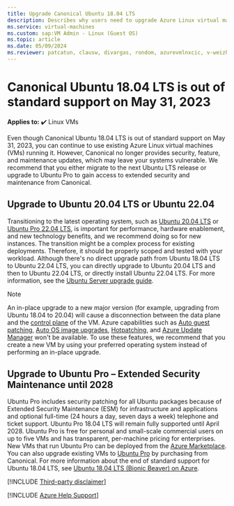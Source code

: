 ```yaml
---
title: Upgrade Canonical Ubuntu 18.04 LTS
description: Describes why users need to upgrade Azure Linux virtual machines running Ubuntu 18.04 LTS.
ms.service: virtual-machines
ms.custom: sap:VM Admin - Linux (Guest OS)
ms.topic: article
ms.date: 05/09/2024
ms.reviewer: patcatun, clausw, divargas, rondom, azurevmlnxcic, v-weizhu
---
```

# Canonical Ubuntu 18.04 LTS is out of standard support on May 31, 2023

**Applies to:** :heavy_check_mark: Linux VMs

Even though Canonical Ubuntu 18.04 LTS is out of standard support on May 31, 2023, you can continue to use existing Azure Linux virtual machines (VMs) running it. However, Canonical no longer provides security, feature, and maintenance updates, which may leave your systems vulnerable. We recommend that you either migrate to the next Ubuntu LTS release or upgrade to Ubuntu Pro to gain access to extended security and maintenance from Canonical.

## Upgrade to Ubuntu 20.04 LTS or Ubuntu 22.04

Transitioning to the latest operating system, such as [Ubuntu 20.04 LTS](https://azuremarketplace.microsoft.com/marketplace/apps/canonical.0001-com-ubuntu-server-focal?tab=Overview) or [Ubuntu Pro 22.04 LTS](https://azuremarketplace.microsoft.com/marketplace/apps/canonical.0001-com-ubuntu-pro-jammy?tab=Overview), is important for performance, hardware enablement, and new technology benefits, and we recommend doing so for new instances. The transition might be a complex process for existing deployments. Therefore, it should be properly scoped and tested with your workload. Although there's no direct upgrade path from Ubuntu 18.04 LTS to Ubuntu 22.04 LTS, you can directly upgrade to Ubuntu 20.04 LTS and then to Ubuntu 22.04 LTS, or directly install Ubuntu 22.04 LTS. For more information, see the [Ubuntu Server upgrade guide](https://ubuntu.com/server/docs/upgrade-introduction).

> [!NOTE]
> An in-place upgrade to a new major version (for example, upgrading from Ubuntu 18.04 to 20.04) will cause a disconnection between the data plane and the [control plane](/azure/architecture/guide/multitenant/considerations/control-planes) of the VM. Azure capabilities such as [Auto guest patching](/azure/virtual-machines/automatic-vm-guest-patching), [Auto OS image upgrades](/azure/virtual-machine-scale-sets/virtual-machine-scale-sets-automatic-upgrade), [Hotpatching](/windows-server/get-started/hotpatch?toc=%2Fazure%2Fvirtual-machines%2Ftoc.json), and [Azure Update Manager](/azure/update-manager/overview) won't be available. To use these features, we recommend that you create a new VM by using your preferred operating system instead of performing an in-place upgrade.

## Upgrade to Ubuntu Pro – Extended Security Maintenance until 2028

Ubuntu Pro includes security patching for all Ubuntu packages because of Extended Security Maintenance (ESM) for infrastructure and applications and optional full-time (24 hours a day, seven days a week) telephone and ticket support. Ubuntu Pro 18.04 LTS will remain fully supported until April 2028. Ubuntu Pro is free for personal and small-scale commercial users on up to five VMs and has transparent, per-machine pricing for enterprises. New VMs that run Ubuntu Pro can be deployed from the [Azure Marketplace](https://azuremarketplace.microsoft.com/marketplace/apps/canonical.0001-com-ubuntu-pro-bionic?tab=Overview). You can also upgrade existing VMs to [Ubuntu Pro](https://ubuntu.com/pro) by purchasing from Canonical. For more information about the end of standard support for Ubuntu 18.04 LTS, see [Ubuntu 18.04 LTS (Bionic Beaver) on Azure](https://ubuntu.com/18-04/azure). 

[!INCLUDE [Third-party disclaimer](../../../includes/third-party-disclaimer.md)]

[!INCLUDE [Azure Help Support](../../../includes/azure-help-support.md)]
